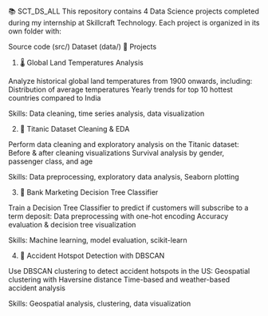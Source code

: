 📚 SCT_DS_ALL
This repository contains 4 Data Science projects completed during my internship at Skillcraft Technology.
Each project is organized in its own folder with:

Source code (src/)
Dataset (data/)
📂 Projects
1. 🌡 Global Land Temperatures Analysis

Analyze historical global land temperatures from 1900 onwards, including:
Distribution of average temperatures
Yearly trends for top 10 hottest countries compared to India

Skills: Data cleaning, time series analysis, data visualization

2. 🚢 Titanic Dataset Cleaning & EDA

Perform data cleaning and exploratory analysis on the Titanic dataset:
Before & after cleaning visualizations
Survival analysis by gender, passenger class, and age

Skills: Data preprocessing, exploratory data analysis, Seaborn plotting

3. 🏦 Bank Marketing Decision Tree Classifier

Train a Decision Tree Classifier to predict if customers will subscribe to a term deposit:
Data preprocessing with one-hot encoding
Accuracy evaluation & decision tree visualization

Skills: Machine learning, model evaluation, scikit-learn

4. 🚦 Accident Hotspot Detection with DBSCAN

Use DBSCAN clustering to detect accident hotspots in the US:
Geospatial clustering with Haversine distance
Time-based and weather-based accident analysis

Skills: Geospatial analysis, clustering, data visualization
